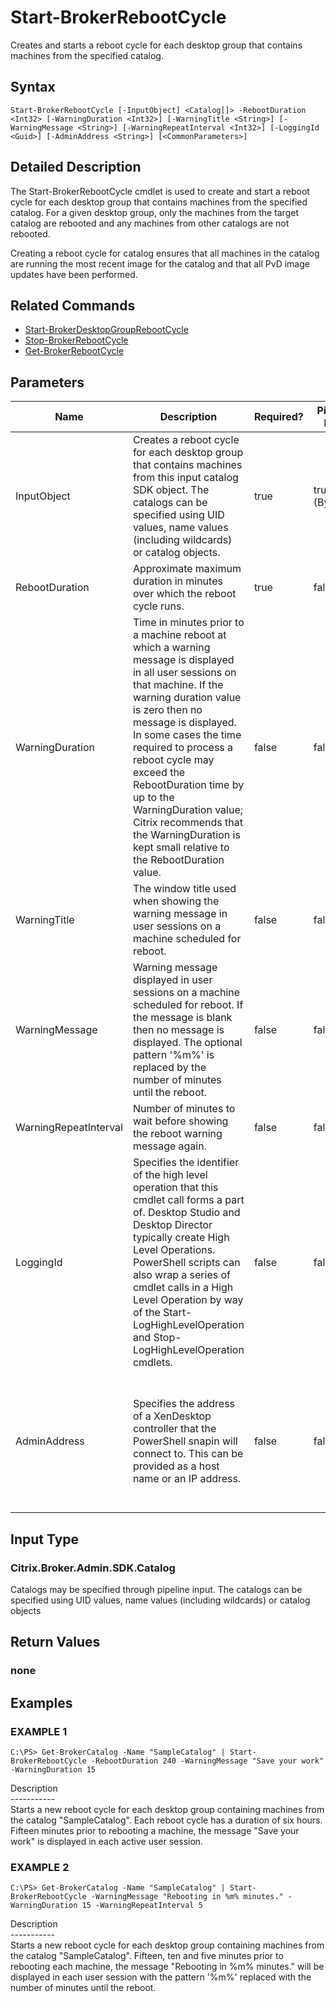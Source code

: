 ﻿# Start-BrokerRebootCycle

   Creates and starts a reboot cycle for each desktop group that contains machines from the specified catalog.

## Syntax
```
Start-BrokerRebootCycle [-InputObject] <Catalog[]> -RebootDuration <Int32> [-WarningDuration <Int32>] [-WarningTitle <String>] [-WarningMessage <String>] [-WarningRepeatInterval <Int32>] [-LoggingId <Guid>] [-AdminAddress <String>] [<CommonParameters>]
```

## Detailed Description
   The Start-BrokerRebootCycle cmdlet is used to create and start a reboot cycle for each desktop group that contains machines from the specified catalog. For a given desktop group, only the machines from the target catalog are rebooted and any machines from other catalogs are not rebooted.

Creating a reboot cycle for catalog ensures that all machines in the catalog are running the most recent image for the catalog and that all PvD image updates have been performed.

## Related Commands
  * [Start-BrokerDesktopGroupRebootCycle](Start-BrokerDesktopGroupRebootCycle.html)
  * [Stop-BrokerRebootCycle](Stop-BrokerRebootCycle.html)
  * [Get-BrokerRebootCycle](Get-BrokerRebootCycle.html)
## Parameters

| Name   | Description | Required? | Pipeline Input | Default Value |
| --- | --- | --- | --- | --- |
| InputObject | Creates a reboot cycle for each desktop group that contains machines from this input catalog SDK object. The catalogs can be specified using UID values, name values (including wildcards) or catalog objects. | true | true (ByValue) |  |
| RebootDuration | Approximate maximum duration in minutes over which the reboot cycle runs. | true | false |  |
| WarningDuration | Time in minutes prior to a machine reboot at which a warning message is displayed in all user sessions on that machine. If the warning duration value is zero then no message is displayed. In some cases the time required to process a reboot cycle may exceed the RebootDuration time by up to the WarningDuration value; Citrix recommends that the WarningDuration is kept small relative to the RebootDuration value. | false | false |  |
| WarningTitle | The window title used when showing the warning message in user sessions on a machine scheduled for reboot. | false | false |  |
| WarningMessage | Warning message displayed in user sessions on a machine scheduled for reboot. If the message is blank then no message is displayed. The optional pattern '%m%' is replaced by the number of minutes until the reboot. | false | false |  |
| WarningRepeatInterval | Number of minutes to wait before showing the reboot warning message again. | false | false |  |
| LoggingId | Specifies the identifier of the high level operation that this cmdlet call forms a part of. Desktop Studio and Desktop Director typically create High Level Operations. PowerShell scripts can also wrap a series of cmdlet calls in a High Level Operation by way of the Start-LogHighLevelOperation and Stop-LogHighLevelOperation cmdlets. | false | false |  |
| AdminAddress | Specifies the address of a XenDesktop controller that the PowerShell snapin will connect to. This can be provided as a host name or an IP address. | false | false | Localhost. Once a value is provided by any cmdlet, this value will become the default. |

## Input Type
### Citrix.Broker.Admin.SDK.Catalog
   Catalogs may be specified through pipeline input. The catalogs can be specified using UID values, name values (including wildcards) or catalog objects
## Return Values
### none
   
## Examples

### EXAMPLE 1
```
C:\PS> Get-BrokerCatalog -Name "SampleCatalog" | Start-BrokerRebootCycle -RebootDuration 240 -WarningMessage "Save your work" -WarningDuration 15
```
   Description<br>-----------<br>Starts a new reboot cycle for each desktop group containing machines from the catalog "SampleCatalog". Each reboot cycle has a duration of six hours. Fifteen minutes prior to rebooting a machine, the message "Save your work" is displayed in each active user session.
### EXAMPLE 2
```
C:\PS> Get-BrokerCatalog -Name "SampleCatalog" | Start-BrokerRebootCycle -WarningMessage "Rebooting in %m% minutes." -WarningDuration 15 -WarningRepeatInterval 5
```
   Description<br>-----------<br>Starts a new reboot cycle for each desktop group containing machines from the catalog "SampleCatalog". Fifteen, ten and five minutes prior to rebooting each machine, the message "Rebooting in %m% minutes." will be displayed in each user session with the pattern '%m%' replaced with the number of minutes until the reboot.
